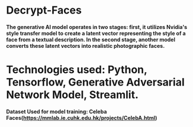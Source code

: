 # Decrypt-Faces

#### The generative AI model operates in two stages: first, it utilizes Nvidia's style transfer model to create a latent vector representing the style of a face from a textual description. In the second stage, another model converts these latent vectors into realistic photographic faces. 
# Technologies used: Python, Tensorflow, Generative Adversarial Network Model, Streamlit.
#### Dataset Used for model training: Celeba Faces(https://mmlab.ie.cuhk.edu.hk/projects/CelebA.html)
